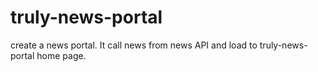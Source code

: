 # truly-news-portal
create a news portal. It call news  from news API and load to truly-news-portal home page.
